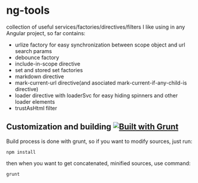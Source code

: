ng-tools
========

collection of useful services/factories/directives/filters I like using in any Angular project, so far contains:

- urlize factory for easy synchronization between scope object and url search params
- debounce factory
- include-in-scope directive
- set and stored set factories
- markdown directive
- mark-current-url directive(and asociated mark-current-if-any-child-is directive)
- loader directive with loaderSvc for easy hiding spinners and other loader elements
- trustAsHtml filter

## Customization and building [![Built with Grunt](https://cdn.gruntjs.com/builtwith.png)](http://gruntjs.com/)
Build process is done with grunt, so if you want to modify sources, just run:
```
npm install
```

then when you want to get concatenated, minified sources, use command:
```
grunt
```
